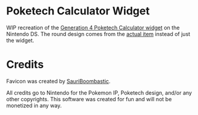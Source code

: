 # Poketech Calculator Widget
WIP recreation of the [Generation 4 Poketech Calculator widget](https://bulbapedia.bulbagarden.net/wiki/Pok%C3%A9tch#/media/File:Calculator_App.png) on the Nintendo DS. The round design comes from the [actual item](https://bulbapedia.bulbagarden.net/wiki/Pok%C3%A9tch#/media/File:Poketch2.png) instead of just the widget.

# Credits
Favicon was created by [SauriBoombastic](https://www.favicon.cc/?action=icon&file_id=790099).

All credits go to Nintendo for the Pokemon IP, Poketech design, and/or any other copyrights. This software was created for fun and will not be monetized in any way.